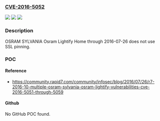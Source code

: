 ### [CVE-2016-5052](https://cve.mitre.org/cgi-bin/cvename.cgi?name=CVE-2016-5052)
![](https://img.shields.io/static/v1?label=Product&message=OSRAM%20SYLVANIA%20Osram%20Lightify%20Home%20through%202016-07-26&color=blue)
![](https://img.shields.io/static/v1?label=Version&message=n%2Fa&color=blue)
![](https://img.shields.io/static/v1?label=Vulnerability&message=Lack%20of%20SSL%20Pinning&color=brighgreen)

### Description

OSRAM SYLVANIA Osram Lightify Home through 2016-07-26 does not use SSL pinning.

### POC

#### Reference
- https://community.rapid7.com/community/infosec/blog/2016/07/26/r7-2016-10-multiple-osram-sylvania-osram-lightify-vulnerabilities-cve-2016-5051-through-5059

#### Github
No GitHub POC found.

